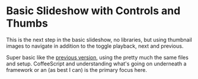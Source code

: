 Basic Slideshow with Controls and Thumbs
========================================

This is the next step in the basic slideshow, no libraries, but using thumbnail images to navigate in addition to the toggle playback, next and previous.

Super basic like the [previous version](https://github.com/kaplan/coffee-slideshow-basic), using the pretty much the same files and setup. CoffeeScript and understanding what's going on underneath a framework or an (as best I can) is the primary focus here.
